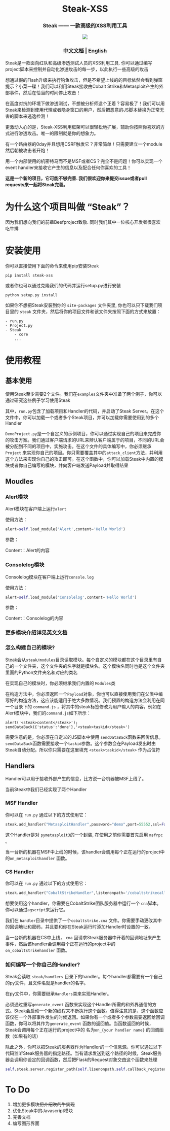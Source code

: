<h1 align="center" >Steak-XSS</h1>

<h3 align="center" >Steak —— 一款高级的XSS利用工具</h3>
<div align=center>
<img src="https://raw.githubusercontent.com/LoveSteak/Steak/master/logo.jpg"/>
</div>

<h3 align="center" ><a href="README-zh.md">中文文档</a> | <a href="README.md">English</a></h3>

Steak是一款面向红队和高级渗透测试人员的XSS利用工具. 你可以通过编写project脚本来控制并自动化渗透攻击的每一步，以此执行一些高级的攻击

想通过假的Flash升级来执行钓鱼攻击，但是不希望上线的的目标依然会看到弹窗提示？小菜一碟！我们可以利用Steak接收由Cobalt Strike和Metasploit产生的外部事件，然后在恰当的时间停止攻击！

在高度对抗的环境下做渗透测试，不想被分析师逮个正着？容易极了！我们可以用Steak来检测到使用代理或者隐身窗口的用户，然后把恶意的JS脚本替换为正常无害的脚本来逃逸检测！

更激动人心的是，Steak-XSS利用框架可以很轻松地扩展，辅助你按照你喜欢的方式进行渗透攻击。唯一的限制就是你的想象力。

有一个路由器的0day并且想用CSRF触发它？非常简单！只需要建立一个module然后朝被攻击者开炮！

用一个内部使用的机密特马而不是MSF或者CS？完全不是问题！你可以实现一个event handler来接收它产生的信息以及配合任何你喜欢的工具！

**这是一个新的项目，它可能不够完善. 我们很欢迎你来提交issue或者pull requests来一起将Steak完善。**



# 为什么这个项目叫做 “Steak”？

因为我们想向我们的前辈Beefproject致敬. 同时我们其中一位核心开发者很喜欢吃牛排


# 安装使用

你可以直接使用下面的命令来使用pip安装Steak

```
pip install steak-xss
```

或者你也可以通过克隆我们的代码并运行setup.py进行安装

```
python setup.py install
```

如果你不想把Steak安装到你的 `site-packages` 文件夹里, 你也可以只下载我们项目里的 `steak` 文件夹，然后将你的项目文件和该文件夹按照下面的方式来放置：

```
- run.py
- Project.py
- Steak
	- core
	...
```

# 使用教程

## 基本使用

使用Steak至少需要2个文件。我们在`examples`文件夹中准备了两个例子，你可以通过研究这些例子学习使用Steak

其中，`run.py`包含了加载项目和Handler的代码，并启动了Steak Server。在这个文件中，你可以加载一个或者多个Steak项目，并可以加载你需要使用到的多个Handler

``DemoProject.py``是一个自定义的示例项目，你可以通过实现自己的项目来完成你的攻击方案。我们通过客户端请求的URL来辨认客户端属于的项目，不同的URL会被分配到不同的项目中，实施攻击。在这个文件的具体编写中，你必须继承``Project`` 来实现你自己的项目。你只需要覆盖其中的`attack_client`方法，并利用这个方法来实现你自己的攻击即可。在这个函数中，你可以加载Steak中内置的模块或者你自己编写的模块，并向客户端发送Payload并取得结果

## Moudles

### Alert模块

Alert模块在客户端上运行`alert`

使用方法：

```python
alert=self.load_module('Alert',content='Hello World')
```

参数：

Content：Alert的内容

### Consolelog模块

Consolelog模块在客户端上运行``console.log``

使用方法：

```python
alert=self.load_module('Consolelog',content='Hello World')
```

参数：

Content：Consolelog的内容

### 更多模块介绍详见英文文档

### 怎么构建自己的模块?

Steak会从`steak/modules`目录读取模块。每个自定义的模块都在这个目录里有自己的一个文件夹，这个文件夹的名字就是模块名。这个模块名同时也是这个文件夹里面的Python文件夹名和对应的类名

在实现自己的模块时，你必须继承我们内置的 `Modules`类

在构造方法中，你必须返回一个`Payload`对象，你也可以直接使用我们在父类中编写好的构造方法，这应该能适用于绝大多数情况。我们预置的构造方法会利用在同一个目录下的 `command.js` ，将其中的steak标签修改为用户输入的内容，例如在Alert模块中，我们的`command.js`如下所示：

```
alert('<steak>content</steak>');
sendDataBack({'status':'done'},'<steak>taskid</steak>')
```

需要注意的是，你必须在自定义的JS脚本中使用 `sendDataBack`函数来回传信息。 `sendDataBack`函数需要接收一个`taskid`参数。这个参数会在Payload发出时由Steak自动分配。所以你只需要在这里填充 `<steak>taskid</steak>` 作为占位符

## Handlers

Handler可以用于接收外部产生的信息，比方说一台机器被MSF上线了。

当前Steak中我们已经实现了两个Handler

### MSF Handler

你可以在 `run.py` 通过以下的方式使用它：

```python
steak.add_handler("MetasploitHandler",password="demo",port=55552,ssl=False)
```

这个Handler是对 `pymetasploit3`的一个封装, 在使用之前你需要首先启用 `msfrpc` 。

当一台新的机器在MSF中上线的时候，该handler会调用每个正在运行的project中的`on_metasploithandler` 函数。

### CS Handler

你可以在 `run.py` 通过以下的方式使用它：

```python
steak.add_handler("CobaltStrikeHandler",listenonpath='/cobaltstrikecallback',password='demo')
```

想要使用这个handler，你需要在CobaltStrike团队服务器中运行一个 `cna`脚本。你可以通过`agscript`来运行它。

我们在 `handler`目录中提供了一个`cobaltstrike.cna` 文件。你需要手动更改其中的回调地址和密码，并且要和你在Steak运行时添加Handler时设置的一致。

当一台新的机器在CS中上线， `cna` 回请求Steak服务器中开着的回调地址来产生事件，然后该handler会调用每个正在运行的project中的`on_cobaltstrikehandler` 函数。

### 如何编写一个你自己的Handler?

Steak会读取 `steak/handlers` 目录下的handler。每个handler都需要有一个自己的py文件，且文件名就是handler的名字。

在py文件中，你需要继承`Handlers`类来实现Handler。

必须通过重写`generate_event` 函数来实现这个Handler所需的和外界通信的方式。Steak会启动一个新的线程来不断执行这个函数。值得注意的是，这个函数应该仅在一个外部事件发生的时候返回。如果你有一个或者多个参数需要返回给回调函数，你可以将其作为`generate_event` 函数的返回值。当函数返回的时候，Steak会调用每个正在运行的project中的 名为`on_{your handler name}` 的回调函数（如果有的话）

除此之外，你可以把Steak的服务器作为Handler的一个信息源。你可以通过以下代码监听Steak服务器的指定路径。当有请求发送到这个路径的时候，Steak服务器会调用你设定的回调函数，然后把Flask的Request对象交由这个函数来处理

```python
self.steak.server.register_path(self.lisenonpath,self.callback_registedpath)
```

# To Do
1. 增加更多模块<del>把介绍吹的牛实现</del>
2. 优化Steak中的Javascript模块
3. 完善文档
4. 编写图形界面
